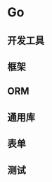 <script setup>
import {
  build,
  framework,
  orm,
  utils,
  form,
  test,
} from './data.ts'

import NavContainer from '@/components/NavContainer/NavContainer.vue'
</script>

# Go

## 开发工具

<NavContainer :items="build" />

## 框架

<NavContainer :items="framework" />

## ORM

<NavContainer :items="orm" />

## 通用库

<NavContainer :items="utils" />

## 表单

<NavContainer :items="form" />

## 测试

<NavContainer :items="test" />
